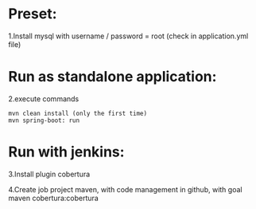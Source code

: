 # Preset:
1.Install mysql with username / password = root (check in application.yml file)


# Run as standalone application:
2.execute commands

	mvn clean install (only the first time)
	mvn spring-boot: run

# Run with jenkins:
3.Install plugin cobertura

4.Create job project maven, with code management in github, with goal maven cobertura:cobertura

